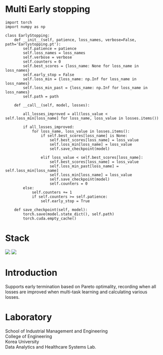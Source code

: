 # Multi Early stopping 

```
import torch
import numpy as np

class EarlyStopping:
    def __init__(self, patience, loss_names, verbose=False, path='Earlystopping.pt'):
        self.patience = patience
        self.loss_names = loss_names
        self.verbose = verbose
        self.counters = 0
        self.best_scores = {loss_name: None for loss_name in loss_names}
        self.early_stop = False
        self.loss_min = {loss_name: np.Inf for loss_name in loss_names}
        self.loss_min_past = {loss_name: np.Inf for loss_name in loss_names}
        self.path = path

    def __call__(self, model, losses):

        all_losses_improved = all(loss_value < self.loss_min[loss_name] for loss_name, loss_value in losses.items())
        
        if all_losses_improved:
            for loss_name, loss_value in losses.items():
                if self.best_scores[loss_name] is None:
                    self.best_scores[loss_name] = loss_value
                    self.loss_min[loss_name] = loss_value
                    self.save_checkpoint(model)

                elif loss_value < self.best_scores[loss_name]:
                    self.best_scores[loss_name] = loss_value
                    self.loss_min_past[loss_name] = self.loss_min[loss_name]
                    self.loss_min[loss_name] = loss_value
                    self.save_checkpoint(model)
                    self.counters = 0
        else:
            self.counters += 1
            if self.counters >= self.patience:
                self.early_stop = True

    def save_checkpoint(self, model):
        torch.save(model.state_dict(), self.path)
        torch.cuda.empty_cache()
```

# Stack  
 <img src="https://img.shields.io/badge/Python-3776AB?style=flat&logo=Python&logoColor=white"/> <img src="https://img.shields.io/badge/pytorch-EE4C2C?style=flat&logo=pytorch&logoColor=white"/>

# Introduction

Supports early termination based on Pareto optimality, recording when all losses are improved when multi-task learning and calculating various losses.

# Laboratory

School of Industrial Management and Engineering  
College of Engineering  
Korea University  
Data Analytics and Healthcare Systems Lab.
